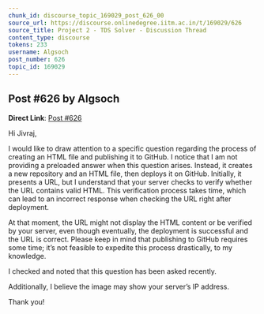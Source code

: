 ```yaml
---
chunk_id: discourse_topic_169029_post_626_00
source_url: https://discourse.onlinedegree.iitm.ac.in/t/169029/626
source_title: Project 2 - TDS Solver - Discussion Thread
content_type: discourse
tokens: 233
username: Algsoch
post_number: 626
topic_id: 169029
---
```


## Post #626 by Algsoch

**Direct Link**: [Post #626](https://discourse.onlinedegree.iitm.ac.in/t/169029/626)

Hi Jivraj,

I would like to draw attention to a specific question regarding the process of creating an HTML file and publishing it to GitHub. I notice that I am not providing a preloaded answer when this question arises. Instead, it creates a new repository and an HTML file, then deploys it on GitHub. Initially, it presents a URL, but I understand that your server checks to verify whether the URL contains valid HTML. This verification process takes time, which can lead to an incorrect response when checking the URL right after deployment.

At that moment, the URL might not display the HTML content or be verified by your server, even though eventually, the deployment is successful and the URL is correct. Please keep in mind that publishing to GitHub requires some time; it’s not feasible to expedite this process drastically, to my knowledge.

I checked and noted that this question has been asked recently.

Additionally, I believe the image may show your server’s IP address.

Thank you!
